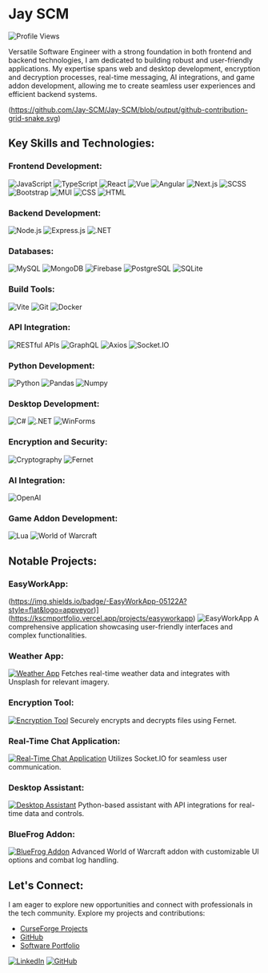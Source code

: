 # Jay SCM

![Profile Views](https://komarev.com/ghpvc/?username=Jay-SCM&color=green)

Versatile Software Engineer with a strong foundation in both frontend and backend technologies, I am dedicated to building robust and user-friendly applications. My expertise spans web and desktop development, encryption and decryption processes, real-time messaging, AI integrations, and game addon development, allowing me to create seamless user experiences and efficient backend systems.

(https://github.com/Jay-SCM/Jay-SCM/blob/output/github-contribution-grid-snake.svg)

## Key Skills and Technologies:

### Frontend Development:
![JavaScript](https://img.shields.io/badge/-JavaScript-05122A?style=flat&logo=javascript) 
![TypeScript](https://img.shields.io/badge/-TypeScript-05122A?style=flat&logo=typescript)
![React](https://img.shields.io/badge/-React-05122A?style=flat&logo=react)
![Vue](https://img.shields.io/badge/-Vue-05122A?style=flat&logo=vue.js)
![Angular](https://img.shields.io/badge/-Angular-05122A?style=flat&logo=angular)
![Next.js](https://img.shields.io/badge/-Next.js-05122A?style=flat&logo=next.js)
![SCSS](https://img.shields.io/badge/-SCSS-05122A?style=flat&logo=sass)
![Bootstrap](https://img.shields.io/badge/-Bootstrap-05122A?style=flat&logo=bootstrap)
![MUI](https://img.shields.io/badge/-MUI-05122A?style=flat&logo=mui)
![CSS](https://img.shields.io/badge/-CSS-05122A?style=flat&logo=css3)
![HTML](https://img.shields.io/badge/-HTML-05122A?style=flat&logo=html5)

### Backend Development:
![Node.js](https://img.shields.io/badge/-Node.js-05122A?style=flat&logo=node.js)
![Express.js](https://img.shields.io/badge/-Express.js-05122A?style=flat&logo=express)
![.NET](https://img.shields.io/badge/-.NET-05122A?style=flat&logo=dotnet)

### Databases:
![MySQL](https://img.shields.io/badge/-MySQL-05122A?style=flat&logo=mysql)
![MongoDB](https://img.shields.io/badge/-MongoDB-05122A?style=flat&logo=mongodb)
![Firebase](https://img.shields.io/badge/-Firebase-05122A?style=flat&logo=firebase)
![PostgreSQL](https://img.shields.io/badge/-PostgreSQL-05122A?style=flat&logo=postgresql)
![SQLite](https://img.shields.io/badge/-SQLite-05122A?style=flat&logo=sqlite)

### Build Tools:
![Vite](https://img.shields.io/badge/-Vite-05122A?style=flat&logo=vite)
![Git](https://img.shields.io/badge/-Git-05122A?style=flat&logo=git)
![Docker](https://img.shields.io/badge/-Docker-05122A?style=flat&logo=docker)

### API Integration:
![RESTful APIs](https://img.shields.io/badge/-RESTful%20APIs-05122A?style=flat&logo=api)
![GraphQL](https://img.shields.io/badge/-GraphQL-05122A?style=flat&logo=graphql)
![Axios](https://img.shields.io/badge/-Axios-05122A?style=flat&logo=axios)
![Socket.IO](https://img.shields.io/badge/-Socket.IO-05122A?style=flat&logo=socket.io)

### Python Development:
![Python](https://img.shields.io/badge/-Python-05122A?style=flat&logo=python)
![Pandas](https://img.shields.io/badge/-Pandas-05122A?style=flat&logo=pandas)
![Numpy](https://img.shields.io/badge/-Numpy-05122A?style=flat&logo=numpy)

### Desktop Development:
![C#](https://img.shields.io/badge/-C%23-05122A?style=flat&logo=c-sharp)
![.NET](https://img.shields.io/badge/-.NET-05122A?style=flat&logo=dotnet)
![WinForms](https://img.shields.io/badge/-WinForms-05122A?style=flat&logo=microsoft)

### Encryption and Security:
![Cryptography](https://img.shields.io/badge/-Cryptography-05122A?style=flat&logo=lock)
![Fernet](https://img.shields.io/badge/-Fernet-05122A?style=flat&logo=key)

### AI Integration:
![OpenAI](https://img.shields.io/badge/-OpenAI-05122A?style=flat&logo=openai)

### Game Addon Development:
![Lua](https://img.shields.io/badge/-Lua-05122A?style=flat&logo=lua)
![World of Warcraft](https://img.shields.io/badge/-World%20of%20Warcraft-05122A?style=flat&logo=worldofwarcraft)

## Notable Projects:

### EasyWorkApp:
(https://img.shields.io/badge/-EasyWorkApp-05122A?style=flat&logo=appveyor)](https://kscmportfolio.vercel.app/projects/easyworkapp)
![EasyWorkApp](https://github.com/Jay-SCM/EasyWorkApp/raw/main/public/images/projects.jpg)
A comprehensive application showcasing user-friendly interfaces and complex functionalities.

### Weather App:
[![Weather App](https://img.shields.io/badge/-Weather%20App-05122A?style=flat&logo=appveyor)](https://kscmportfolio.vercel.app/projects/weatherapp)
Fetches real-time weather data and integrates with Unsplash for relevant imagery.

### Encryption Tool:
[![Encryption Tool](https://img.shields.io/badge/-Encryption%20Tool-05122A?style=flat&logo=appveyor)](https://kscmportfolio.vercel.app/projects/encryptiontool)
Securely encrypts and decrypts files using Fernet.

### Real-Time Chat Application:
[![Real-Time Chat Application](https://img.shields.io/badge/-Real%20Time%20Chat%20Application-05122A?style=flat&logo=appveyor)](https://kscmportfolio.vercel.app/projects/realtimechatapp)
Utilizes Socket.IO for seamless user communication.

### Desktop Assistant:
[![Desktop Assistant](https://img.shields.io/badge/-Desktop%20Assistant-05122A?style=flat&logo=appveyor)](https://kscmportfolio.vercel.app/projects/desktopassistant)
Python-based assistant with API integrations for real-time data and controls.

### BlueFrog Addon:
[![BlueFrog Addon](https://img.shields.io/badge/-BlueFrog%20Addon-05122A?style=flat&logo=appveyor)](https://kscmportfolio.vercel.app/projects/bluefrogaddon)
Advanced World of Warcraft addon with customizable UI options and combat log handling.

## Let's Connect:

I am eager to explore new opportunities and connect with professionals in the tech community. Explore my projects and contributions:

- [CurseForge Projects](https://www.curseforge.com/members/klieascm/projects)
- [GitHub](https://github.com/Jay-SCM)
- [Software Portfolio](https://kscmportfolio.vercel.app)

[![LinkedIn](https://img.shields.io/badge/LinkedIn-05122A?style=flat&logo=linkedin)](https://www.linkedin.com/in/your-profile)
[![GitHub](https://img.shields.io/badge/GitHub-05122A?style=flat&logo=github)](https://github.com/Jay-SCM)
